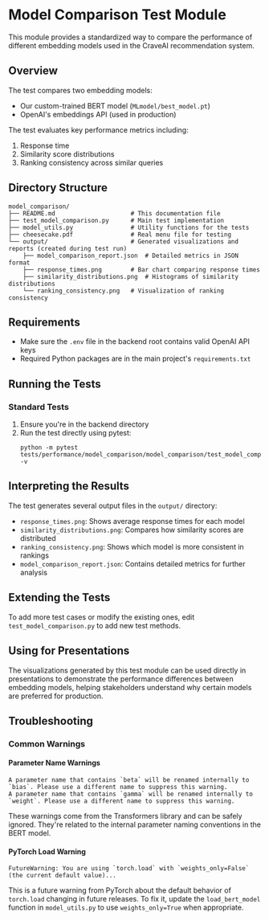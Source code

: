 # Model Comparison Test Module

This module provides a standardized way to compare the performance of different embedding models used in the CraveAI recommendation system.

## Overview

The test compares two embedding models:
- Our custom-trained BERT model (`MLmodel/best_model.pt`)
- OpenAI's embeddings API (used in production)

The test evaluates key performance metrics including:
1. Response time
2. Similarity score distributions
3. Ranking consistency across similar queries

## Directory Structure

```
model_comparison/
├── README.md                     # This documentation file
├── test_model_comparison.py      # Main test implementation
├── model_utils.py                # Utility functions for the tests
├── cheesecake.pdf                # Real menu file for testing
└── output/                       # Generated visualizations and reports (created during test run)
    ├── model_comparison_report.json  # Detailed metrics in JSON format
    ├── response_times.png        # Bar chart comparing response times
    ├── similarity_distributions.png  # Histograms of similarity distributions
    └── ranking_consistency.png   # Visualization of ranking consistency
```

## Requirements

- Make sure the `.env` file in the backend root contains valid OpenAI API keys
- Required Python packages are in the main project's `requirements.txt`

## Running the Tests

### Standard Tests

1. Ensure you're in the backend directory
2. Run the test directly using pytest:
   ```
   python -m pytest tests/performance/model_comparison/model_comparison/test_model_comparison.py -v
   ```

## Interpreting the Results

The test generates several output files in the `output/` directory:
- `response_times.png`: Shows average response times for each model
- `similarity_distributions.png`: Compares how similarity scores are distributed
- `ranking_consistency.png`: Shows which model is more consistent in rankings
- `model_comparison_report.json`: Contains detailed metrics for further analysis

## Extending the Tests

To add more test cases or modify the existing ones, edit `test_model_comparison.py` to add new test methods.

## Using for Presentations

The visualizations generated by this test module can be used directly in presentations to demonstrate the performance differences between embedding models, helping stakeholders understand why certain models are preferred for production.

## Troubleshooting

### Common Warnings

#### Parameter Name Warnings

```
A parameter name that contains `beta` will be renamed internally to `bias`. Please use a different name to suppress this warning.
A parameter name that contains `gamma` will be renamed internally to `weight`. Please use a different name to suppress this warning.
```

These warnings come from the Transformers library and can be safely ignored. They're related to the internal parameter naming conventions in the BERT model.

#### PyTorch Load Warning

```
FutureWarning: You are using `torch.load` with `weights_only=False` (the current default value)...
```

This is a future warning from PyTorch about the default behavior of `torch.load` changing in future releases. To fix it, update the `load_bert_model` function in `model_utils.py` to use `weights_only=True` when appropriate. 